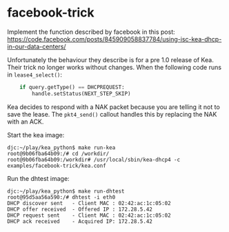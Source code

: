 # facebook-trick
Implement the function described by facebook in this post:
  https://code.facebook.com/posts/845909058837784/using-isc-kea-dhcp-in-our-data-centers/

Unfortunately the behaviour they describe is for a pre 1.0 release of Kea.  Their trick
no longer works without changes.  When the following code runs in `lease4_select()`:
```python
    if query.getType() == DHCPREQUEST:
        handle.setStatus(NEXT_STEP_SKIP)
```
Kea decides to respond with a NAK packet because you are telling it not to save the lease.
The `pkt4_send()` callout handles this by replacing the NAK with an ACK.

Start the kea image:
```
djc:~/play/kea_python$ make run-kea
root@9b06fba64b09:/# cd /workdir/
root@9b06fba64b09:/workdir# /usr/local/sbin/kea-dhcp4 -c examples/facebook-trick/kea.conf
```

Run the dhtest image:
```
djc:~/play/kea_python$ make run-dhtest
root@95d5aa56a590:/# dhtest -i eth0
DHCP discover sent	 - Client MAC : 02:42:ac:1c:05:02
DHCP offer received	 - Offered IP : 172.28.5.42
DHCP request sent	 - Client MAC : 02:42:ac:1c:05:02
DHCP ack received	 - Acquired IP: 172.28.5.42
```
